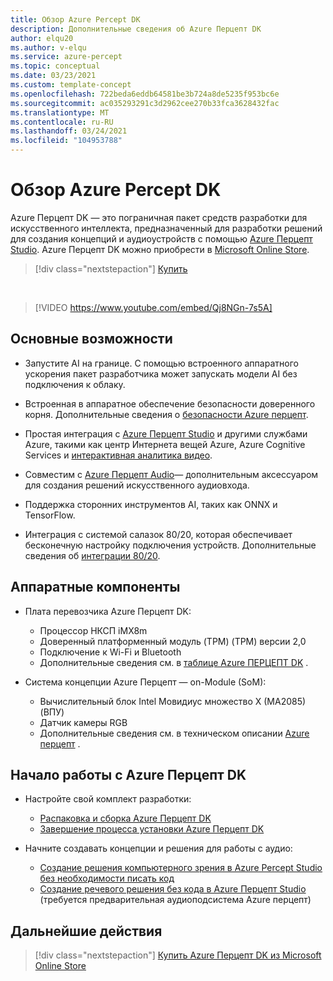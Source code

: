 ```yaml
---
title: Обзор Azure Percept DK
description: Дополнительные сведения об Azure Перцепт DK
author: elqu20
ms.author: v-elqu
ms.service: azure-percept
ms.topic: conceptual
ms.date: 03/23/2021
ms.custom: template-concept
ms.openlocfilehash: 722beda6eddb64581be3b724a8de5235f953bc6e
ms.sourcegitcommit: ac035293291c3d2962cee270b33fca3628432fac
ms.translationtype: MT
ms.contentlocale: ru-RU
ms.lasthandoff: 03/24/2021
ms.locfileid: "104953788"
---
```

# <a name="azure-percept-dk-overview"></a>Обзор Azure Percept DK

Azure Перцепт DK — это пограничная пакет средств разработки для искусственного интеллекта, предназначенный для разработки решений для создания концепций и аудиоустройств с помощью [Azure Перцепт Studio](./overview-azure-percept-studio.md). Azure Перцепт DK можно приобрести в [Microsoft Online Store](https://go.microsoft.com/fwlink/p/?LinkId=2155270).

> [!div class="nextstepaction"]
> [Купить](https://go.microsoft.com/fwlink/p/?LinkId=2155270)

</br>

> [!VIDEO https://www.youtube.com/embed/Qj8NGn-7s5A]

## <a name="key-features"></a>Основные возможности

- Запустите AI на границе. С помощью встроенного аппаратного ускорения пакет разработчика может запускать модели AI без подключения к облаку.

- Встроенная в аппаратное обеспечение безопасности доверенного корня. Дополнительные сведения о [безопасности Azure перцепт](./overview-percept-security.md).

- Простая интеграция с [Azure Перцепт Studio](https://go.microsoft.com/fwlink/?linkid=2135819) и другими службами Azure, такими как центр Интернета вещей Azure, Azure Cognitive Services и [интерактивная аналитика видео](https://docs.microsoft.com/azure/media-services/live-video-analytics-edge/overview).

- Совместим с [Azure Перцепт Audio](./overview-azure-percept-audio.md)— дополнительным аксессуаром для создания решений искусственного аудиовхода.

- Поддержка сторонних инструментов AI, таких как ONNX и TensorFlow.

- Интеграция с системой салазок 80/20, которая обеспечивает бесконечную настройку подключения устройств. Дополнительные сведения об [интеграции 80/20](./overview-8020-integration.md).

## <a name="hardware-components"></a>Аппаратные компоненты

- Плата перевозчика Azure Перцепт DK:
    - Процессор НКСП iMX8m
    - Доверенный платформенный модуль (TPM) (TPM) версии 2,0
    - Подключение к Wi-Fi и Bluetooth
    - Дополнительные сведения см. в [таблице Azure ПЕРЦЕПТ DK](./azure-percept-dk-datasheet.md) .

- Система концепции Azure Перцепт — on-Module (SoM):
    - Вычислительный блок Intel Мовидиус множество X (MA2085) (ВПУ)
    - Датчик камеры RGB
    - Дополнительные сведения см. в техническом описании [Azure перцепт](./azure-percept-vision-datasheet.md) .

## <a name="getting-started-with-azure-percept-dk"></a>Начало работы с Azure Перцепт DK

- Настройте свой комплект разработки:
    - [Распаковка и сборка Azure Перцепт DK](./quickstart-percept-dk-unboxing.md)
    - [Завершение процесса установки Azure Перцепт DK](./quickstart-percept-dk-set-up.md)

- Начните создавать концепции и решения для работы с аудио:
    - [Создание решения компьютерного зрения в Azure Percept Studio без необходимости писать код](./tutorial-nocode-vision.md)
    - [Создание речевого решения без кода в Azure Перцепт Studio](./tutorial-no-code-speech.md) (требуется предварительная аудиоподсистема Azure перцепт)

## <a name="next-steps"></a>Дальнейшие действия

> [!div class="nextstepaction"]
> [Купить Azure Перцепт DK из Microsoft Online Store](https://go.microsoft.com/fwlink/p/?LinkId=2155270)

